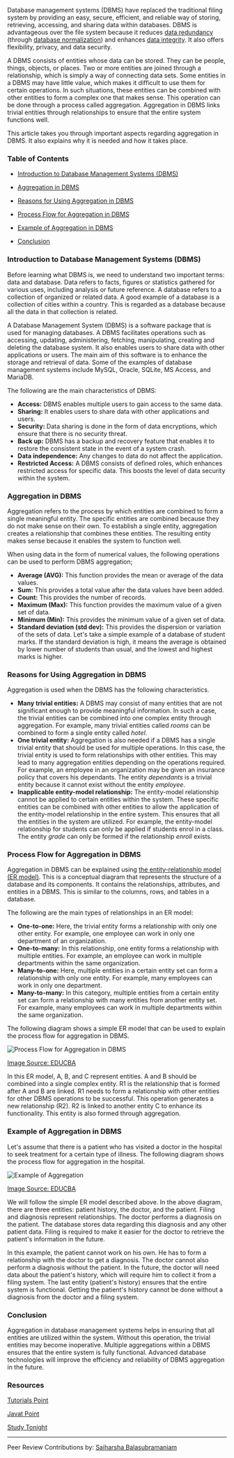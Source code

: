 Database management systems (DBMS) have replaced the traditional filing system by providing an easy, secure, efficient, and reliable way of storing, retrieving, accessing, and sharing data within databases. DBMS is advantageous over the file system because it reduces [data redundancy](https://en.wikipedia.org/wiki/Data_redundancy) (through [database normalization](https://en.wikipedia.org/wiki/Database_normalization)) and enhances [data integrity](https://en.wikipedia.org/wiki/Data_integrity). It also offers flexibility, privacy, and data security.

A DBMS consists of entities whose data can be stored. They can be people, things, objects, or places. Two or more entities are joined through a relationship, which is simply a way of connecting data sets. Some entities in a DBMS may have little value, which makes it difficult to use them for certain operations. In such situations, these entities can be combined with other entities to form a complex one that makes sense. This operation can be done through a process called aggregation. Aggregation in DBMS links trivial entities through relationships to ensure that the entire system functions well. 

This article takes you through important aspects regarding aggregation in DBMS. It also explains why it is needed and how it takes place. 

### Table of Contents

- [Introduction to Database Management Systems (DBMS)](#introduction-to-database-management-systems-dbms)

- [Aggregation in DBMS](#aggregation-in-dbms)

- [Reasons for Using Aggregation in DBMS](#reasons-for-using-aggregation-in-dbms)

- [Process Flow for Aggregation in DBMS](#process-flow-for-aggregation-in-dbms)

- [Example of Aggregation in DBMS](#example-of-aggregation-in-dbms)

- [Conclusion](#conclusion)

### Introduction to Database Management Systems (DBMS)

Before learning what DBMS is, we need to understand two important terms: data and database. Data refers to facts, figures or statistics gathered for various uses, including analysis or future reference. A database refers to a collection of organized or related data. A good example of a database is a collection of cities within a country. This is regarded as a database because all the data in that collection is related. 

A Database Management System (DBMS) is a software package that is used for managing databases. A DBMS facilitates operations such as accessing, updating, administering, fetching, manipulating, creating and deleting the database system. It also enables users to share data with other applications or users. The main aim of this software is to enhance the storage and retrieval of data. Some of the examples of database management systems include MySQL, Oracle, SQLite, MS Access, and MariaDB. 

The following are the main characteristics of DBMS:

* **Access:** DBMS enables multiple users to gain access to the same data. 
* **Sharing:** It enables users to share data with other applications and users. 
* **Security:** Data sharing is done in the form of data encryptions, which ensure that there is no security threat. 
* **Back up:** DBMS has a backup and recovery feature that enables it to restore the consistent state in the event of a system crash. 
* **Data independence:** Any changes to data do not affect the application.
* **Restricted Access:** A DBMS consists of defined roles, which enhances restricted access for specific data. This boosts the level of data security within the system. 

### Aggregation in DBMS

Aggregation refers to the process by which entities are combined to form a single meaningful entity. The specific entities are combined because they do not make sense on their own. To establish a single entity, aggregation creates a relationship that combines these entities. The resulting entity makes sense because it enables the system to function well. 

When using data in the form of numerical values, the following operations can be used to perform DBMS aggregation;
* **Average (AVG):** This function provides the mean or average of the data values. 
* **Sum:** This provides a total value after the data values have been added. 
* **Count:** This provides the number of records.
* **Maximum (Max):** This function provides the maximum value of a given set of data.
* **Minimum (Min):** This provides the minimum value of a given set of data. 
* **Standard deviation (std dev):** This provides the dispersion or variation of the sets of data. Let's take a simple example of a database of student marks. If the standard deviation is high, it means the average is obtained by lower number of students than usual, and the lowest and highest marks is higher.

### Reasons for Using Aggregation in DBMS

Aggregation is used when the DBMS has the following characteristics.

* **Many trivial entities:** A DBMS may consist of many entities that are not significant enough to provide meaningful information. In such a case, the trivial entities can be combined into one complex entity through aggregation. For example, many trivial entities called *rooms* can be combined to form a single entity called *hotel*.
* **One trivial entity:** Aggregation is also needed if a DBMS has a single trivial entity that should be used for multiple operations. In this case, the trivial entity is used to form relationships with other entities. This may lead to many aggregation entities depending on the operations required. For example, an employee in an organization may be given an insurance policy that covers his dependants. The entity *dependants* is a trivial entity because it cannot exist without the entity *employee*. 
* **Inapplicable entity-model relationship:** The entity-model relationship cannot be applied to certain entities within the system. These specific entities can be combined with other entities to allow the application of the entity-model relationship in the entire system. This ensures that all the entities in the system are utilized. For example, the entity-model relationship for students can only be applied if students enrol in a class. The entity *grade* can only be formed if the relationship *enroll* exists.

### Process Flow for Aggregation in DBMS

Aggregation in DBMS can be explained using [the entity-relationship model (ER model)](https://www.tutorialspoint.com/dbms/er_model_basic_concepts.htm). This is a conceptual diagram that represents the structure of a database and its components. It contains the relationships, attributes, and entities in a DBMS. This is similar to the columns, rows, and tables in a database. 

The following are the main types of relationships in an ER model:

* **One-to-one:** Here, the trivial entity forms a relationship with only one other entity. For example, one employee can work in only one department of an organization. 
* **One-to-many:** In this relationship, one entity forms a relationship with multiple entities. For example, an employee can work in multiple departments within the same organization.
* **Many-to-one:** Here, multiple entities in a certain entity set can form a relationship with only one entity. For example, many employees can work in only one department. 
* **Many-to-many:** In this category, multiple entities from a certain entity set can form a relationship with many entities from another entity set. For example, many employees can work in multiple departments within the same organization.
  
The following diagram shows a simple ER model that can be used to explain the process flow for aggregation in DBMS.

![Process Flow for Aggregation in DBMS](/engineering-education/aggregation-in-dbms/process-flow-for-aggregation.jpg)

[Image Source: EDUCBA](https://cdn.educba.com/academy/wp-content/uploads/2020/03/aggregation-in-dbms.jpg)

In this ER model, A, B, and C represent entities. A and B should be combined into a single complex entity. R1 is the relationship that is formed after A and B are linked. R1 needs to form a relationship with other entities for other DBMS operations to be successful. This operation generates a new relationship (R2). R2 is linked to another entity C to enhance its functionality. This entity is also formed through aggregation. 

### Example of Aggregation in DBMS

Let's assume that there is a patient who has visited a doctor in the hospital to seek treatment for a certain type of illness. The following diagram shows the process flow for aggregation in the hospital. 

![Example of Aggregation](/engineering-education/aggregation-in-dbms/example-of-aggregation.jpg)

[Image Source: EDUCBA](https://cdn.educba.com/academy/wp-content/uploads/2020/03/aggregation-in-dbms0.jpg)

We will follow the simple ER model described above. In the above diagram, there are three entities: patient history, the doctor, and the patient. Filing and diagnosis represent relationships. The doctor performs a diagnosis on the patient. The database stores data regarding this diagnosis and any other patient data. Filing is required to make it easier for the doctor to retrieve the patient's information in the future. 

In this example, the patient cannot work on his own. He has to form a relationship with the doctor to get a diagnosis. The doctor cannot also perform a diagnosis without the patient. In the future, the doctor will need data about the patient's history, which will require him to collect it from a filing system. The last entity (patient's history) ensures that the entire system is functional. Getting the patient's history cannot be done without a diagnosis from the doctor and a filing system. 

### Conclusion

Aggregation in database management systems helps in ensuring that all entities are utilized within the system. Without this operation, the trivial entities may become inoperative. Multiple aggregations within a DBMS ensures that the entire system is fully functional. Advanced database technologies will improve the efficiency and reliability of DBMS aggregation in the future.   

### Resources

[Tutorials Point](https://www.tutorialspoint.com/dbms/er_model_basic_concepts.htm)

[Javat Point](https://www.javatpoint.com/dbms-aggregation)

[Study Tonight](https://www.studytonight.com/dbms/generalization-and-specialization.php)

---
Peer Review Contributions by: [Saiharsha Balasubramaniam](/engineering-education/authors/saiharsha-balasubramaniam/)